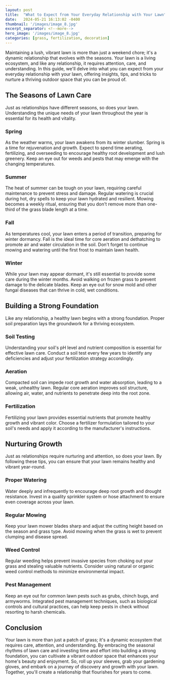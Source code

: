 ```yaml
---
layout: post
title:  "What to Expect from Your Everyday Relationship with Your Lawn"
date:   2024-05-21 16:13:02 -0400
thumbnail: '/images/image_8.jpg'
excerpt_separator: <!--more-->
hero_image: '/images/image_8.jpg'
categories: [grass, fertilization, decoration]
---
```

Maintaining a lush, vibrant lawn is more than just a weekend chore; it's a dynamic relationship that evolves with the seasons. <!--more-->Your lawn is a living ecosystem, and like any relationship, it requires attention, care, and understanding. In this guide, we'll delve into what you can expect from your everyday relationship with your lawn, offering insights, tips, and tricks to nurture a thriving outdoor space that you can be proud of.

## The Seasons of Lawn Care
Just as relationships have different seasons, so does your lawn. Understanding the unique needs of your lawn throughout the year is essential for its health and vitality.

### Spring
As the weather warms, your lawn awakens from its winter slumber. Spring is a time for rejuvenation and growth.
Expect to spend time aerating, fertilizing, and overseeding to encourage healthy root development and lush greenery.
Keep an eye out for weeds and pests that may emerge with the changing temperatures.

### Summer
The heat of summer can be tough on your lawn, requiring careful maintenance to prevent stress and damage.
Regular watering is crucial during hot, dry spells to keep your lawn hydrated and resilient.
Mowing becomes a weekly ritual, ensuring that you don't remove more than one-third of the grass blade length at a time.

### Fall
As temperatures cool, your lawn enters a period of transition, preparing for winter dormancy.
Fall is the ideal time for core aeration and dethatching to promote air and water circulation in the soil.
Don't forget to continue mowing and watering until the first frost to maintain lawn health.

### Winter
While your lawn may appear dormant, it's still essential to provide some care during the winter months.
Avoid walking on frozen grass to prevent damage to the delicate blades.
Keep an eye out for snow mold and other fungal diseases that can thrive in cold, wet conditions.

## Building a Strong Foundation
Like any relationship, a healthy lawn begins with a strong foundation. Proper soil preparation lays the groundwork for a thriving ecosystem.

### Soil Testing
Understanding your soil's pH level and nutrient composition is essential for effective lawn care.
Conduct a soil test every few years to identify any deficiencies and adjust your fertilization strategy accordingly.

### Aeration
Compacted soil can impede root growth and water absorption, leading to a weak, unhealthy lawn.
Regular core aeration improves soil structure, allowing air, water, and nutrients to penetrate deep into the root zone.

### Fertilization
Fertilizing your lawn provides essential nutrients that promote healthy growth and vibrant color.
Choose a fertilizer formulation tailored to your soil's needs and apply it according to the manufacturer's instructions.

## Nurturing Growth
Just as relationships require nurturing and attention, so does your lawn. By following these tips, you can ensure that your lawn remains healthy and vibrant year-round.

### Proper Watering
Water deeply and infrequently to encourage deep root growth and drought resistance.
Invest in a quality sprinkler system or hose attachment to ensure even coverage across your lawn.

### Regular Mowing
Keep your lawn mower blades sharp and adjust the cutting height based on the season and grass type.
Avoid mowing when the grass is wet to prevent clumping and disease spread.

### Weed Control
Regular weeding helps prevent invasive species from choking out your grass and stealing valuable nutrients.
Consider using natural or organic weed control methods to minimize environmental impact.

### Pest Management
Keep an eye out for common lawn pests such as grubs, chinch bugs, and armyworms.
Integrated pest management techniques, such as biological controls and cultural practices, can help keep pests in check without resorting to harsh chemicals.

## Conclusion
Your lawn is more than just a patch of grass; it's a dynamic ecosystem that requires care, attention, and understanding. By embracing the seasonal rhythms of lawn care and investing time and effort into building a strong foundation, you can cultivate a vibrant outdoor space that enhances your home's beauty and enjoyment. So, roll up your sleeves, grab your gardening gloves, and embark on a journey of discovery and growth with your lawn. Together, you'll create a relationship that flourishes for years to come.
